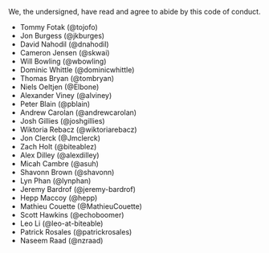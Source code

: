 We, the undersigned, have read and agree to abide by this code of conduct.

- Tommy Fotak (@tojofo)
- Jon Burgess (@jkburges)
- David Nahodil (@dnahodil)
- Cameron Jensen (@skwai)
- Will Bowling (@wbowling)
- Dominic Whittle (@dominicwhittle)
- Thomas Bryan (@tombryan)
- Niels Oeltjen (@Elbone)
- Alexander Viney (@alviney)
- Peter Blain (@pblain)
- Andrew Carolan (@andrewcarolan)
- Josh Gillies (@joshgillies)
- Wiktoria Rebacz (@wiktoriarebacz)
- Jon Clerck (@Jmclerck)
- Zach Holt (@biteablez)
- Alex Dilley (@alexdilley)
- Micah Cambre (@asuh)
- Shavonn Brown (@shavonn)
- Lyn Phan (@lynphan)
- Jeremy Bardrof (@jeremy-bardrof)
- Hepp Maccoy (@hepp)
- Mathieu Couette (@MathieuCouette)
- Scott Hawkins (@echoboomer)
- Leo Li (@leo-at-biteable)
- Patrick Rosales (@patrickrosales)
- Naseem Raad (@nzraad)

